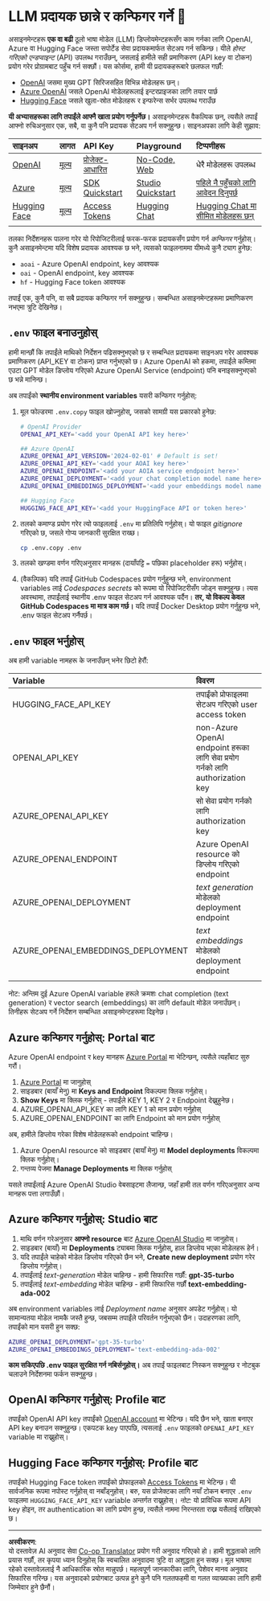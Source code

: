 <!--
CO_OP_TRANSLATOR_METADATA:
{
  "original_hash": "49ededa179004ea998664c780fbeac39",
  "translation_date": "2025-08-26T15:52:47+00:00",
  "source_file": "00-course-setup/03-providers.md",
  "language_code": "ne"
}
-->
# LLM प्रदायक छान्ने र कन्फिगर गर्ने 🔑

असाइनमेन्टहरू **एक वा बढी** ठूलो भाषा मोडेल (LLM) डिप्लोयमेन्टहरूसँग काम गर्नका लागि OpenAI, Azure वा Hugging Face जस्ता सपोर्टेड सेवा प्रदायकमार्फत सेटअप गर्न सकिन्छ। यीले _होस्ट गरिएको एन्डप्वाइन्ट_ (API) उपलब्ध गराउँछन्, जसलाई हामीले सही प्रमाणिकरण (API key वा टोकन) प्रयोग गरेर प्रोग्रामबाट पहुँच गर्न सक्छौं। यस कोर्समा, हामी यी प्रदायकहरूबारे छलफल गर्छौं:

 - [OpenAI](https://platform.openai.com/docs/models?WT.mc_id=academic-105485-koreyst) जसमा मुख्य GPT सिरिजसहित विभिन्न मोडेलहरू छन्।
 - [Azure OpenAI](https://learn.microsoft.com/azure/ai-services/openai/?WT.mc_id=academic-105485-koreyst) जसले OpenAI मोडेलहरूलाई इन्टरप्राइजका लागि तयार पार्छ
 - [Hugging Face](https://huggingface.co/docs/hub/index?WT.mc_id=academic-105485-koreyst) जसले खुला-स्रोत मोडेलहरू र इन्फरेन्स सर्भर उपलब्ध गराउँछ

**यी अभ्यासहरूका लागि तपाईंले आफ्नै खाता प्रयोग गर्नुपर्नेछ।** असाइनमेन्टहरू वैकल्पिक छन्, त्यसैले तपाईं आफ्नो रुचिअनुसार एक, सबै, वा कुनै पनि प्रदायक सेटअप गर्न सक्नुहुन्छ। साइनअपका लागि केही सुझाव:

| साइनअप | लागत | API Key | Playground | टिप्पणीहरू |
|:---|:---|:---|:---|:---|
| [OpenAI](https://platform.openai.com/signup?WT.mc_id=academic-105485-koreyst)| [मूल्य](https://openai.com/pricing#language-models?WT.mc_id=academic-105485-koreyst)| [प्रोजेक्ट-आधारित](https://platform.openai.com/api-keys?WT.mc_id=academic-105485-koreyst) | [No-Code, Web](https://platform.openai.com/playground?WT.mc_id=academic-105485-koreyst) | धेरै मोडेलहरू उपलब्ध |
| [Azure](https://aka.ms/azure/free?WT.mc_id=academic-105485-koreyst)| [मूल्य](https://azure.microsoft.com/pricing/details/cognitive-services/openai-service/?WT.mc_id=academic-105485-koreyst)| [SDK Quickstart](https://learn.microsoft.com/azure/ai-services/openai/quickstart?WT.mc_id=academic-105485-koreyst)| [Studio Quickstart](https://learn.microsoft.com/azure/ai-services/openai/quickstart?WT.mc_id=academic-105485-koreyst) |  [पहिले नै पहुँचको लागि आवेदन दिनुपर्छ](https://learn.microsoft.com/azure/ai-services/openai/?WT.mc_id=academic-105485-koreyst)|
| [Hugging Face](https://huggingface.co/join?WT.mc_id=academic-105485-koreyst) | [मूल्य](https://huggingface.co/pricing) | [Access Tokens](https://huggingface.co/docs/hub/security-tokens?WT.mc_id=academic-105485-koreyst) | [Hugging Chat](https://huggingface.co/chat/?WT.mc_id=academic-105485-koreyst)| [Hugging Chat मा सीमित मोडेलहरू छन्](https://huggingface.co/chat/models?WT.mc_id=academic-105485-koreyst) |
| | | | | |

तलका निर्देशनहरू पालना गरेर यो रिपोजिटरीलाई फरक-फरक प्रदायकसँग प्रयोग गर्न _कन्फिगर_ गर्नुहोस्। कुनै असाइनमेन्टमा यदि विशेष प्रदायक आवश्यक छ भने, त्यसको फाइलनाममा यीमध्ये कुनै ट्याग हुनेछ:

- `aoai` - Azure OpenAI endpoint, key आवश्यक
- `oai` - OpenAI endpoint, key आवश्यक
- `hf` - Hugging Face token आवश्यक

तपाईं एक, कुनै पनि, वा सबै प्रदायक कन्फिगर गर्न सक्नुहुन्छ। सम्बन्धित असाइनमेन्टहरूमा प्रमाणिकरण नभएमा त्रुटि देखिनेछ।

## `.env` फाइल बनाउनुहोस्

हामी मान्छौं कि तपाईंले माथिको निर्देशन पढिसक्नुभएको छ र सम्बन्धित प्रदायकमा साइनअप गरेर आवश्यक प्रमाणिकरण (API_KEY वा टोकन) प्राप्त गर्नुभएको छ। Azure OpenAI को हकमा, तपाईंले कम्तिमा एउटा GPT मोडेल डिप्लोय गरिएको Azure OpenAI Service (endpoint) पनि बनाइसक्नुभएको छ भन्ने मानिन्छ।

अब तपाईंको **स्थानीय environment variables** यसरी कन्फिगर गर्नुहोस्:

1. मूल फोल्डरमा `.env.copy` फाइल खोज्नुहोस्, जसको सामग्री यस प्रकारको हुनेछ:

   ```bash
   # OpenAI Provider
   OPENAI_API_KEY='<add your OpenAI API key here>'

   ## Azure OpenAI
   AZURE_OPENAI_API_VERSION='2024-02-01' # Default is set!
   AZURE_OPENAI_API_KEY='<add your AOAI key here>'
   AZURE_OPENAI_ENDPOINT='<add your AOIA service endpoint here>'
   AZURE_OPENAI_DEPLOYMENT='<add your chat completion model name here>' 
   AZURE_OPENAI_EMBEDDINGS_DEPLOYMENT='<add your embeddings model name here>'

   ## Hugging Face
   HUGGING_FACE_API_KEY='<add your HuggingFace API or token here>'
   ```

2. तलको कमाण्ड प्रयोग गरेर त्यो फाइललाई `.env` मा प्रतिलिपि गर्नुहोस्। यो फाइल _gitignore_ गरिएको छ, जसले गोप्य जानकारी सुरक्षित राख्छ।

   ```bash
   cp .env.copy .env
   ```

3. तलको खण्डमा वर्णन गरिएअनुसार मानहरू (दायाँपट्टि `=` पछिका placeholder हरू) भर्नुहोस्।

4. (वैकल्पिक) यदि तपाईं GitHub Codespaces प्रयोग गर्नुहुन्छ भने, environment variables लाई _Codespaces secrets_ को रूपमा यो रिपोजिटरीसँग जोड्न सक्नुहुन्छ। त्यस अवस्थामा, तपाईंलाई स्थानीय .env फाइल सेटअप गर्न आवश्यक पर्दैन। **तर, यो विकल्प केवल GitHub Codespaces मा मात्र काम गर्छ।** यदि तपाईं Docker Desktop प्रयोग गर्नुहुन्छ भने, .env फाइल सेटअप गर्नैपर्छ।

## `.env` फाइल भर्नुहोस्

अब हामी variable नामहरू के जनाउँछन् भनेर छिटो हेरौं:

| Variable  | विवरण  |
| :--- | :--- |
| HUGGING_FACE_API_KEY | तपाईंको प्रोफाइलमा सेटअप गरिएको user access token |
| OPENAI_API_KEY | non-Azure OpenAI endpoint हरूका लागि सेवा प्रयोग गर्नको लागि authorization key |
| AZURE_OPENAI_API_KEY | सो सेवा प्रयोग गर्नको लागि authorization key |
| AZURE_OPENAI_ENDPOINT | Azure OpenAI resource को डिप्लोय गरिएको endpoint |
| AZURE_OPENAI_DEPLOYMENT | _text generation_ मोडेलको deployment endpoint |
| AZURE_OPENAI_EMBEDDINGS_DEPLOYMENT | _text embeddings_ मोडेलको deployment endpoint |
| | |

नोट: अन्तिम दुई Azure OpenAI variable हरूले क्रमशः chat completion (text generation) र vector search (embeddings) का लागि default मोडेल जनाउँछन्। तिनीहरू सेटअप गर्ने निर्देशन सम्बन्धित असाइनमेन्टहरूमा दिइनेछ।

## Azure कन्फिगर गर्नुहोस्: Portal बाट

Azure OpenAI endpoint र key मानहरू [Azure Portal](https://portal.azure.com?WT.mc_id=academic-105485-koreyst) मा भेटिन्छन्, त्यसैले त्यहाँबाट सुरु गरौं।

1. [Azure Portal](https://portal.azure.com?WT.mc_id=academic-105485-koreyst) मा जानुहोस्
1. साइडबार (बायाँ मेनु) मा **Keys and Endpoint** विकल्पमा क्लिक गर्नुहोस्।
1. **Show Keys** मा क्लिक गर्नुहोस् - तपाईंले KEY 1, KEY 2 र Endpoint देख्नुहुनेछ।
1. AZURE_OPENAI_API_KEY का लागि KEY 1 को मान प्रयोग गर्नुहोस्
1. AZURE_OPENAI_ENDPOINT का लागि Endpoint को मान प्रयोग गर्नुहोस्

अब, हामीले डिप्लोय गरेका विशेष मोडेलहरूको endpoint चाहिन्छ।

1. Azure OpenAI resource को साइडबार (बायाँ मेनु) मा **Model deployments** विकल्पमा क्लिक गर्नुहोस्।
1. गन्तव्य पेजमा **Manage Deployments** मा क्लिक गर्नुहोस्

यसले तपाईंलाई Azure OpenAI Studio वेबसाइटमा लैजान्छ, जहाँ हामी तल वर्णन गरिएअनुसार अन्य मानहरू पत्ता लगाउँछौं।

## Azure कन्फिगर गर्नुहोस्: Studio बाट

1. माथि वर्णन गरेअनुसार **आफ्नो resource** बाट [Azure OpenAI Studio](https://oai.azure.com?WT.mc_id=academic-105485-koreyst) मा जानुहोस्।
1. साइडबार (बायाँ) मा **Deployments** ट्याबमा क्लिक गर्नुहोस्, हाल डिप्लोय भएका मोडेलहरू हेर्न।
1. यदि तपाईंले चाहेको मोडेल डिप्लोय गरिएको छैन भने, **Create new deployment** प्रयोग गरेर डिप्लोय गर्नुहोस्।
1. तपाईंलाई _text-generation_ मोडेल चाहिन्छ - हामी सिफारिस गर्छौं: **gpt-35-turbo**
1. तपाईंलाई _text-embedding_ मोडेल चाहिन्छ - हामी सिफारिस गर्छौं **text-embedding-ada-002**

अब environment variables लाई _Deployment name_ अनुसार अपडेट गर्नुहोस्। यो सामान्यतया मोडेल नामकै जस्तै हुन्छ, जबसम्म तपाईंले परिवर्तन गर्नुभएको छैन। उदाहरणका लागि, तपाईंको मान यसरी हुन सक्छ:

```bash
AZURE_OPENAI_DEPLOYMENT='gpt-35-turbo'
AZURE_OPENAI_EMBEDDINGS_DEPLOYMENT='text-embedding-ada-002'
```

**काम सकिएपछि .env फाइल सुरक्षित गर्न नबिर्सनुहोस्।** अब तपाईं फाइलबाट निस्कन सक्नुहुन्छ र नोटबुक चलाउने निर्देशनमा फर्कन सक्नुहुन्छ।

## OpenAI कन्फिगर गर्नुहोस्: Profile बाट

तपाईंको OpenAI API key तपाईंको [OpenAI account](https://platform.openai.com/api-keys?WT.mc_id=academic-105485-koreyst) मा भेटिन्छ। यदि छैन भने, खाता बनाएर API key बनाउन सक्नुहुन्छ। एकपटक key पाएपछि, त्यसलाई `.env` फाइलको `OPENAI_API_KEY` variable मा राख्नुहोस्।

## Hugging Face कन्फिगर गर्नुहोस्: Profile बाट

तपाईंको Hugging Face token तपाईंको प्रोफाइलको [Access Tokens](https://huggingface.co/settings/tokens?WT.mc_id=academic-105485-koreyst) मा भेटिन्छ। यी सार्वजनिक रूपमा नपोस्ट गर्नुहोस् वा नबाँड्नुहोस्। बरु, यस प्रोजेक्टका लागि नयाँ टोकन बनाएर `.env` फाइलमा `HUGGING_FACE_API_KEY` variable अन्तर्गत राख्नुहोस्। _नोट:_ यो प्राविधिक रूपमा API key होइन, तर authentication का लागि प्रयोग हुन्छ, त्यसैले नाममा निरन्तरता राख्न यसैलाई राखिएको छ।

---

**अस्वीकरण**:  
यो दस्तावेज़ AI अनुवाद सेवा [Co-op Translator](https://github.com/Azure/co-op-translator) प्रयोग गरी अनुवाद गरिएको हो। हामी शुद्धताको लागि प्रयास गर्छौं, तर कृपया ध्यान दिनुहोस् कि स्वचालित अनुवादमा त्रुटि वा अशुद्धता हुन सक्छ। मूल भाषामा रहेको दस्तावेज़लाई नै आधिकारिक स्रोत मान्नुपर्छ। महत्वपूर्ण जानकारीका लागि, पेशेवर मानव अनुवाद सिफारिस गरिन्छ। यस अनुवादको प्रयोगबाट उत्पन्न हुने कुनै पनि गलतफहमी वा गलत व्याख्याका लागि हामी जिम्मेवार हुने छैनौं।